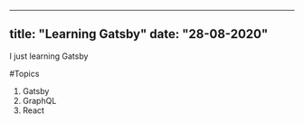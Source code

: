 ----
title: "Learning Gatsby"
date: "28-08-2020"
----

I just learning Gatsby 

#Topics

1. Gatsby
2. GraphQL
3. React